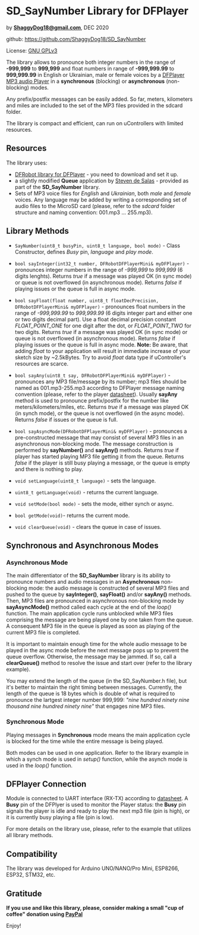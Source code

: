 # SD_SayNumber Library for DFPlayer

by **ShaggyDog18@gmail.com**, DEC 2020

github: https://github.com/ShaggyDog18/SD_SayNumber

License: [GNU GPLv3](https://choosealicense.com/licenses/gpl-3.0/)

The library allows to pronounce both integer numbers in the range of **-999,999** to **999,999** and float numbers in range of **-999,999.99** to **999,999.99** in English or Ukrainian, male or female voices by a [DFPlayer MP3 audio Player](https://www.dfrobot.com/index.php?route=product/product&product_id=1121) in a **synchronous** (blocking) or **asynchronous** (non-blocking) modes.

Any prefix/postfix messages can be easily added. So far, meters, kilometers and miles are included to the set of the MP3 files provided in the sdcard folder.

The library is compact and efficient, can run on uControllers with limited resources.

## Resources

The library uses:
- [DFRobot library for DFPlayer](https://github.com/DFRobot/DFRobotDFPlayerMini) - you need to download and set it up.
- a slightly modified **Queue** application by [Steven de Salas](https://github.com/sdesalas/Arduino-Queue.h) - provided as part of the **SD_SayNumber** library.
- Sets of MP3 voice files for *English* and *Ukrainian*, both *male* and *female* voices. Any language may be added by writing a corresponding set of audio files to the MicroSD card (please, refer to the *sdcard* folder structure and naming convention: 001.mp3 ... 255.mp3).

## Library Methods

- `SayNumber(uint8_t busyPin, uint8_t language, bool mode)` - Class Constructor, defines *Busy* pin, *language* and *play mode*.

- `bool sayInteger(int32_t number, DFRobotDFPlayerMini& myDFPlayer)` - pronounces integer numbers in the range of *-999,999* to *999,999* (6 digits lenghts). Returns *true* if a message was played OK (in sync mode) or queue is not overflowed (in asynchronous mode). Returns *false* if playing issues or the queue is full in async mode.

- `bool sayFloat(float number, uint8_t floatDecPrecision, DFRobotDFPlayerMini& myDFPlayer)` - pronounces float numbers in the range of *-999,999.99* to *999,999.99* (6 digits integer part and either one or two digits decimal part). Use a float decimal precision constant *FLOAT_POINT_ONE* for one digit after the dot, or *FLOAT_POINT_TWO* for two digits. Returns *true* if a message was played OK (in sync mode) or queue is not overflowed (in asynchronous mode). Returns *false* if playing issues or the queue is full in async mode. 
**Note:** Be aware, that adding *float* to your application will result in immediate increase of your sketch size by ~2.5kBytes. Try to avoid *float* data type if uController's resources are scarce.  

- `bool sayAny(uint8_t say, DFRobotDFPlayerMini& myDFPlayer)` - pronounces any MP3 file/message by its number; mp3 files should be named as 001.mp3-255.mp3 according to DFPlayer message naming convention (please, refer to the player [datasheet](https://github.com/DFRobot/DFRobotDFPlayerMini/blob/master/doc/FN-M16P%2BEmbedded%2BMP3%2BAudio%2BModule%2BDatasheet.pdf)). Usually **sayAny** method is used to pronounce prefix/postfix for the number like meters/kilometers/miles, etc. Returns *true* if a message was played OK (in synch mode), or the queue is not overflowed (in the async mode). Returns *false* if issues or the queue is full.

- `bool sayAsyncMode(DFRobotDFPlayerMini& myDFPlayer)` - pronounces a pre-constructed message that may consist of several MP3 files in an asynchronous non-blocking mode. The message construction is performed by **sayNumber()** and **sayAny()** methods. Returns *true* if player has started playing MP3 file getting it from the queue. Returns *false* if the player is still busy playing a message, or the queue is empty and there is nothing to play.

- `void setLanguage(uint8_t language)` - sets the language.

- `uint8_t getLanguage(void)` - returns the current language.

- `void setMode(bool mode)` - sets the mode, either synch or async.

- `bool getMode(void)`- returns the current mode.

- `void clearQueue(void)` - clears the queue in case of issues.

## Synchronous and Asynchronous Modes

### Asynchronous Mode

The main differentiator of the **SD_SayNumber** library is its ability to pronounce numbers and audio messages in an **Asynchronous** non-blocking mode: the audio message is constructed of several MP3 files and pushed to the queue by **sayInteger()**, **sayFloat()** and/or **sayAny()** methods. Then, MP3 files are pronounced in asynchronous non-blocking mode by **sayAsyncMode()** method called each cycle at the end of the *loop()* function. The main application cycle runs unblocked while MP3 files comprising the message are being played one by one taken from the queue. A consequent MP3 file in the queue is played as soon as playing of the current MP3 file is completed.

It is important to maintain enough time for the whole audio message to be played in the async mode before the next message pops up to prevent the queue overflow. Otherwise, the message may be jammed. If so, call a **clearQueue()** method to resolve the issue and start over (refer to the library example).

You may extend the length of the queue (in the SD_SayNumber.h file), but it's better to maintain the right timing between messages. Currently, the length of the queue is 18 bytes which is double of what is required to pronounce the lartgest integer number 999,999: *"nine hundred ninety nine thousand nine hundred ninety nine"* that engages nine MP3 files.

### Synchronous Mode

Playing messages in **Synchronous** mode means the main application cycle is blocked for the time while the entire message is being played.

Both modes can be used in one application. Refer to the library example in which a synch mode is used in *setup()* function, while the asynch mode is used in the *loop()* function.

## DFPlayer Connection

Module is connected to UART interface (RX-TX) according to [datasheet](https://github.com/DFRobot/DFRobotDFPlayerMini/blob/master/doc/FN-M16P%2BEmbedded%2BMP3%2BAudio%2BModule%2BDatasheet.pdf). 
A **Busy** pin of the DFPlyer is used to monitor the Player status: the **Busy** pin signals the player is idle and ready to play the next mp3 file (pin is high), or it is currently busy playing a file (pin is low).

For more details on the library use, please, refer to the example that utilizes all library methods.

## Compatibility

The library was developed for Arduino UNO/NANO/Pro Mini, ESP8266, ESP32, STM32, etc.

## Gratitude

**If you use and like this library, please, consider making a small "cup of coffee" donation using [PayPal](https://paypal.me/shaggyDog18/3USD)**

Enjoy!
